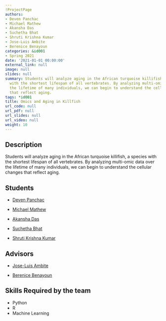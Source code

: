 ```yaml
---
!ProjectPage
authors:
- Deven Panchac
- Michael Mathew
- Akansha Das
- Suchetha Bhat
- Shruti Krishna Kumar
- Jose-Luis Ambite
- Berenice Benayoun
categories: &id001
- Spring 2021
date: '2021-01-01 00:00:00'
external_link: null
image: null
slides: null
summary: Students will analyze aging in the African turquoise killifish, a species
  with the shortest lifespan of all vertebrates. By analyzing multi-omic data over
  the lifetime of many individuals, we can begin to understand the cellular changes
  that reflect aging.
tags: *id001
title: Omics and Aging in Killfish
url_code: null
url_pdf: null
url_slides: null
url_video: null
weight: 10
---
```

## Description

Students will analyze aging in the African turquoise killifish, a species with the shortest lifespan of all vertebrates. By analyzing multi-omic data over the lifetime of many individuals, we can begin to understand the cellular changes that reflect aging.





## Students

* [Deven Panchac](../../../author/deven-panchac)

* [Michael Mathew](../../../author/michael-mathew)

* [Akansha Das](../../../author/akansha-das)

* [Suchetha Bhat](../../../author/suchetha-bhat)

* [Shruti Krishna Kumar](../../../author/shruti-krishna-kumar)

## Advisors

* [Jose-Luis Ambite](../../../author/jose-luis-ambite)

* [Berenice Benayoun](../../../author/berenice-benayoun)

## Skills Required by the team


* Python
* R
* Machine Learning